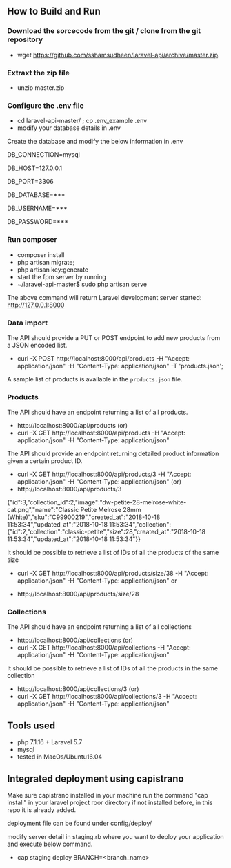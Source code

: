 ## How to Build and Run

### Download the sorcecode from the git / clone from the git repository
- wget https://github.com/sshamsudheen/laravel-api/archive/master.zip.

### Extraxt the zip file

- unzip master.zip

### Configure the .env file

- cd laravel-api-master/ ; cp .env_example .env
- modify your database details in .env

Create the database and modify the below information in .env

DB_CONNECTION=mysql

DB_HOST=127.0.0.1

DB_PORT=3306

DB_DATABASE=***

DB_USERNAME=***

DB_PASSWORD=***



### Run composer

- composer install
- php artisan migrate;
- php artisan key:generate
- start the fpm server  by running
- ~/laravel-api-master$ sudo php artisan serve

The above command will return
Laravel development server started: <http://127.0.0.1:8000>

### Data import

The API should provide a PUT or POST endpoint to add new products from a JSON encoded list.

- curl -X POST http://localhost:8000/api/products   -H "Accept: application/json"   -H "Content-Type: application/json"   -T 'products.json';

 A sample list of products is available in the `products.json` file.

### Products
The API should have an endpoint returning a list of all products.

- http://localhost:8000/api/products (or)
- curl -X GET http://localhost:8000/api/products   -H "Accept: application/json"   -H "Content-Type: application/json"

The API should provide an endpoint returning detailed product information given a certain product ID.

- curl -X GET http://localhost:8000/api/products/3   -H "Accept: application/json"   -H "Content-Type: application/json"  (or)
- http://localhost:8000/api/products/3

{"id":3,"collection_id":2,"image":"dw-petite-28-melrose-white-cat.png","name":"Classic Petite Melrose 28mm (White)","sku":"C99900219","created_at":"2018-10-18 11:53:34","updated_at":"2018-10-18 11:53:34","collection":{"id":2,"collection":"classic-petite","size":28,"created_at":"2018-10-18 11:53:34","updated_at":"2018-10-18 11:53:34"}}

It should be possible to retrieve a list of IDs of all the products of the same size

 - curl -X GET http://localhost:8000/api/products/size/38   -H "Accept: application/json"   -H "Content-Type: application/json"
or

- http://localhost:8000/api/products/size/28

### Collections
The API should have an endpoint returning a list of all collections
- http://localhost:8000/api/collections (or)
- curl -X GET http://localhost:8000/api/collections   -H "Accept: application/json"   -H "Content-Type: application/json"  

It should be possible to retrieve a list of IDs of all the products in the same collection
- http://localhost:8000/api/collections/3 (or)
- curl -X GET http://localhost:8000/api/collections/3   -H "Accept: application/json"   -H "Content-Type: application/json"

## Tools used

- php 7.1.16 + Laravel 5.7
- mysql
- tested in MacOs/Ubuntu16.04


## Integrated deployment using capistrano

Make sure capistrano installed in your machine
run the command "cap install" in your laravel project roor directory if not installed before, in this repo it is already added.

deployment file can be found under config/deploy/

modify server detail in staging.rb where you want to deploy your application and execute below command.

 - cap staging deploy BRANCH=<branch_name>
